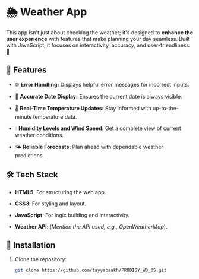 # 🌦️ Weather App

This app isn't just about checking the weather; it's designed to **enhance the user experience** with features that make planning your day seamless. Built with JavaScript, it focuses on interactivity, accuracy, and user-friendliness. 🚀



## 🌟 Features

- 🌐 **Error Handling:** Displays helpful error messages for incorrect inputs.

- 📅 **Accurate Date Display:** Ensures the current date is always visible.

- 🌡️ **Real-Time Temperature Updates:** Stay informed with up-to-the-minute temperature data.

- 💧 **Humidity Levels and Wind Speed:** Get a complete view of current weather conditions.

- 🌤️ **Reliable Forecasts:** Plan ahead with dependable weather predictions.



## 🛠️ Tech Stack

- **HTML5**: For structuring the web app.

- **CSS3**: For styling and layout.

- **JavaScript**: For logic building and interactivity.

- **Weather API**: (*Mention the API used, e.g., OpenWeatherMap*).


## 🚀 Installation

1. Clone the repository:
   ```bash
   git clone https://github.com/tayyabaakh/PRODIGY_WD_05.git
